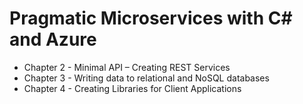 # Pragmatic Microservices with C# and Azure

* Chapter 2 - Minimal API – Creating REST Services
* Chapter 3 - Writing data to relational and NoSQL databases
* Chapter 4 - Creating Libraries for Client Applications
